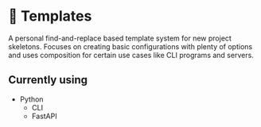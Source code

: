 # 📜 Templates

A personal find-and-replace based template system for new project skeletons. Focuses on creating basic configurations with plenty of options and uses composition for certain use cases like CLI programs and servers.

## Currently using

- Python
    - CLI
    - FastAPI

